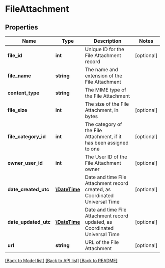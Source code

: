 # FileAttachment

## Properties
Name | Type | Description | Notes
------------ | ------------- | ------------- | -------------
**file_id** | **int** | Unique ID for the File Attachment record | [optional] 
**file_name** | **string** | The name and extension of the File Attachment | 
**content_type** | **string** | The MIME type of the File Attachment | 
**file_size** | **int** | The size of the File Attachment, in bytes | [optional] 
**file_category_id** | **int** | The category of the File Attachment, if it has been assigned to one | [optional] 
**owner_user_id** | **int** | The User ID of the File Attachment owner | [optional] 
**date_created_utc** | [**\DateTime**](\DateTime.md) | Date and time File Attachment record created, as Coordinated Universal Time | [optional] 
**date_updated_utc** | [**\DateTime**](\DateTime.md) | Date and time File Attachment record updated, as Coordinated Universal Time | [optional] 
**url** | **string** | URL of the File Attachment | [optional] 

[[Back to Model list]](../README.md#documentation-for-models) [[Back to API list]](../README.md#documentation-for-api-endpoints) [[Back to README]](../README.md)


